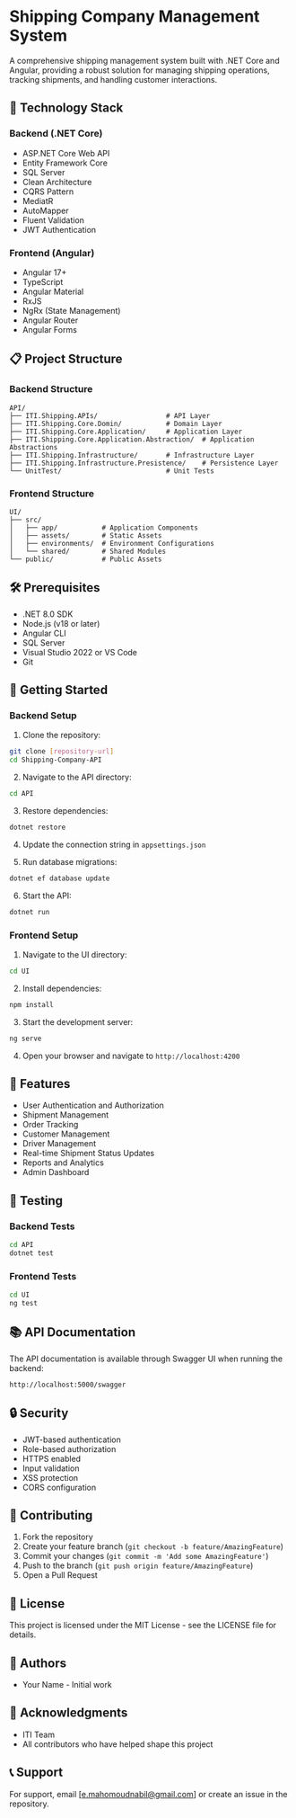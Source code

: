 # Shipping Company Management System

A comprehensive shipping management system built with .NET Core and Angular, providing a robust solution for managing shipping operations, tracking shipments, and handling customer interactions.

## 🚀 Technology Stack

### Backend (.NET Core)
- ASP.NET Core Web API
- Entity Framework Core
- SQL Server
- Clean Architecture
- CQRS Pattern
- MediatR
- AutoMapper
- Fluent Validation
- JWT Authentication

### Frontend (Angular)
- Angular 17+
- TypeScript
- Angular Material
- RxJS
- NgRx (State Management)
- Angular Router
- Angular Forms

## 📋 Project Structure

### Backend Structure
```
API/
├── ITI.Shipping.APIs/                 # API Layer
├── ITI.Shipping.Core.Domin/           # Domain Layer
├── ITI.Shipping.Core.Application/     # Application Layer
├── ITI.Shipping.Core.Application.Abstraction/  # Application Abstractions
├── ITI.Shipping.Infrastructure/       # Infrastructure Layer
├── ITI.Shipping.Infrastructure.Presistence/    # Persistence Layer
└── UnitTest/                          # Unit Tests
```

### Frontend Structure
```
UI/
├── src/
│   ├── app/           # Application Components
│   ├── assets/        # Static Assets
│   ├── environments/  # Environment Configurations
│   └── shared/        # Shared Modules
└── public/            # Public Assets
```

## 🛠️ Prerequisites

- .NET 8.0 SDK
- Node.js (v18 or later)
- Angular CLI
- SQL Server
- Visual Studio 2022 or VS Code
- Git

## 🚀 Getting Started

### Backend Setup

1. Clone the repository:
```bash
git clone [repository-url]
cd Shipping-Company-API
```

2. Navigate to the API directory:
```bash
cd API
```

3. Restore dependencies:
```bash
dotnet restore
```

4. Update the connection string in `appsettings.json`

5. Run database migrations:
```bash
dotnet ef database update
```

6. Start the API:
```bash
dotnet run
```

### Frontend Setup

1. Navigate to the UI directory:
```bash
cd UI
```

2. Install dependencies:
```bash
npm install
```

3. Start the development server:
```bash
ng serve
```

4. Open your browser and navigate to `http://localhost:4200`

## 🔑 Features

- User Authentication and Authorization
- Shipment Management
- Order Tracking
- Customer Management
- Driver Management
- Real-time Shipment Status Updates
- Reports and Analytics
- Admin Dashboard

## 🧪 Testing

### Backend Tests
```bash
cd API
dotnet test
```

### Frontend Tests
```bash
cd UI
ng test
```

## 📚 API Documentation

The API documentation is available through Swagger UI when running the backend:
```
http://localhost:5000/swagger
```

## 🔒 Security

- JWT-based authentication
- Role-based authorization
- HTTPS enabled
- Input validation
- XSS protection
- CORS configuration

## 🤝 Contributing

1. Fork the repository
2. Create your feature branch (`git checkout -b feature/AmazingFeature`)
3. Commit your changes (`git commit -m 'Add some AmazingFeature'`)
4. Push to the branch (`git push origin feature/AmazingFeature`)
5. Open a Pull Request

## 📝 License

This project is licensed under the MIT License - see the LICENSE file for details.

## 👥 Authors

- Your Name - Initial work

## 🙏 Acknowledgments

- ITI Team
- All contributors who have helped shape this project

## 📞 Support

For support, email [e.mahomoudnabil@gmail.com] or create an issue in the repository. 
